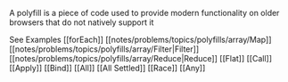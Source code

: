 A polyfill is a piece of code used to provide modern functionality on older browsers that do not natively support it

See Examples
[[forEach]]
[[notes/problems/topics/polyfills/array/Map]]
[[notes/problems/topics/polyfills/array/Filter|Filter]]
[[notes/problems/topics/polyfills/array/Reduce|Reduce]]
[[Flat]]
[[Call]]
[[Apply]]
[[Bind]]
[[All]]
[[All Settled]]
[[Race]]
[[Any]]
